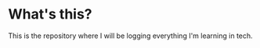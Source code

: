 


# What's this?
This is the repository where I will be logging everything I'm learning in tech.


## 

<!--stackedit_data:
eyJoaXN0b3J5IjpbLTE3NjA5MTU3MzAsMjAyNTQ5NjA1NiwtND
QwMjA3MjU2LDEyMDAxNzYwMjBdfQ==
-->